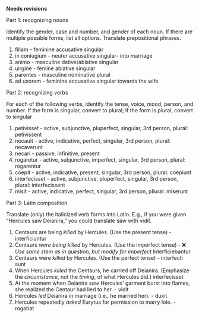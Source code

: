 **Needs revisions**

Part 1: recognizing nouns

Identify the gender, case and number, and gender of each noun. If there are multiple possible forms, list all options. Translate prepositional phrases.

1. filiam - feminine accusative singular
2. in coniugium - neuter accusative singular- into marriage
3. animo - masculine  dative/ablative singular
4. uirgine - femine ablative singular
5. parentes - masculine nominative plural 
6. ad uxorem - feminine accusative singular towards the wife

Part 2: recognizing verbs

For each of the following verbs, identify the tense, voice, mood, person, and number. If the form is singular, convert to plural; if the form is plural, convert to singular

1. petivisset - active, subjunctive, pluperfect, singular, 3rd person, plural: petivissent
2. necauit - active, indicative, perfect, singular, 3rd person, plural: necaverunt
3. necari - passive, infinitive, present
4. rogaretur - active, subjunctive, imperfect, singular, 3rd person, plural: rogarentur
5. coepit - active, indicative, present, singular, 3rd person, plural: coepiunt
6. interfecisset - active, subjunctive, pluperfect, singular, 3rd person, plural: interfecissent
7. misit - active, indicative, perfect, singular, 3rd person, pliural: miserunt

Part 3: Latin composition

Translate (only) the italicized verb forms into Latin. E.g., if you were given “Hercules saw Deianira,” you could translate saw with vidit.

1. Centaurs are being *killed* by Hercules. (Use the present tense) - interficiuntur
2. Centaurs *were being killed* by Hercules. (Use the imperfect tense) - ❌ *Use same stem as in  question, but modify for imperfect* Interficiebantur
3. Centaurs were *killed* by Hercules. (Use the perfect tense) -  interfecti sunt
4. When Hercules *killed* the Centaurs, he carried off Deianira. (Emphasize the *circumstance*, not the *timing*, of what Hercules did.) interfecisset
5. At the moment when Deianira *saw* Hercules’ garment burst into flames, she realized the Centaur had lied to her. - vidit
6. Hercules *led* Deianira in marriage (i.e., he married her). - duxit 
7. Hercules repeatedly *asked* Eurytus for permission to marry Iole. - rogabat
